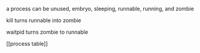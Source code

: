 a process can be unused, embryo, sleeping, runnable, running, and zombie

kill turns runnable into zombie

waitpid turns zombie to runnable

[[process table]]
